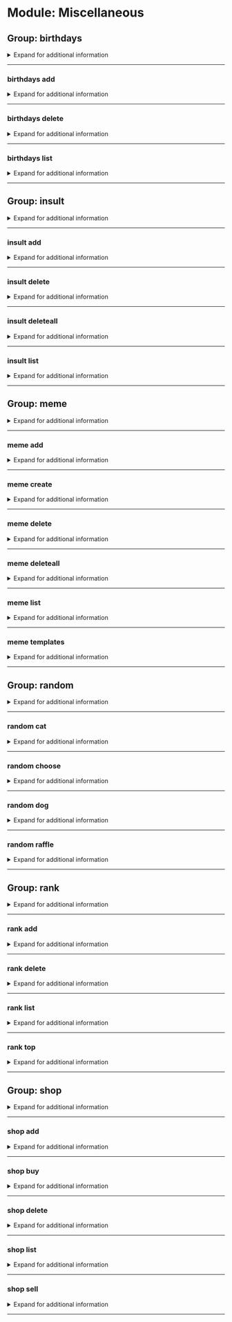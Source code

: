 # Module: Miscellaneous

## Group: birthdays
<details><summary markdown='span'>Expand for additional information</summary><p>

*Birthday notifications commands. Group call either lists or adds birthday depending if argument is given.*

**Requires user permissions:**
`Manage guild`

**Aliases:**
`birthday, bday, bd, bdays`

**Overload 1:**

`[user]` : *Birthday boy/girl.*

(optional) `[channel]` : *Channel to send a greeting message to.* (def: `None`)

(optional) `[string]` : *Birth date.* (def: `None`)

**Overload 0:**

`[user]` : *Birthday boy/girl.*

(optional) `[string]` : *Birth date.* (def: `None`)

(optional) `[channel]` : *Channel to send a greeting message to.* (def: `None`)

**Examples:**

```
!birthdays
!birthday add @Someone #channel_to_send_message_to
!birthday add @Someone 15.2.1990 #channel_to_send_message_to
```
</p></details>

---

### birthdays add
<details><summary markdown='span'>Expand for additional information</summary><p>

*Schedule a birthday notification. If the date is not specified, uses the current date as a birthday date. If the channel is not specified, uses the current channel.*

**Requires user permissions:**
`Manage guild`

**Aliases:**
`new, +, a, +=, <, <<`

**Overload 1:**

`[user]` : *Birthday boy/girl.*

(optional) `[channel]` : *Channel to send a greeting message to.* (def: `None`)

(optional) `[string]` : *Birth date.* (def: `None`)

**Overload 0:**

`[user]` : *Birthday boy/girl.*

(optional) `[string]` : *Birth date.* (def: `None`)

(optional) `[channel]` : *Channel to send a greeting message to.* (def: `None`)

**Examples:**

```
!birthday add @Someone
!birthday add @Someone #channel_to_send_message_to
!birthday add @Someone 15.2.1990
!birthday add @Someone #channel_to_send_message_to 15.2.1990
!birthday add @Someone 15.2.1990 #channel_to_send_message_to
```
</p></details>

---

### birthdays delete
<details><summary markdown='span'>Expand for additional information</summary><p>

*Remove status from running queue.*

**Requires user permissions:**
`Manage guild`

**Aliases:**
`-, remove, rm, del, -=, >, >>`

**Overload 1:**

`[user]` : *User whose birthday to remove.*

**Overload 0:**

`[channel]` : *Channel for which to remove birthdays.*

**Examples:**

```
!birthday delete @Someone
```
</p></details>

---

### birthdays list
<details><summary markdown='span'>Expand for additional information</summary><p>

*List all registered birthdays.*

**Requires user permissions:**
`Manage guild`

**Aliases:**
`ls`

**Examples:**

```
!birthday list
```
</p></details>

---

## Group: insult
<details><summary markdown='span'>Expand for additional information</summary><p>

*Insults manipulation. Group call insults a given user.*

**Aliases:**
`burn, insults, ins, roast`

**Arguments:**

(optional) `[user]` : *User to insult.* (def: `None`)

**Examples:**

```
!insult @Someone
```
</p></details>

---

### insult add
<details><summary markdown='span'>Expand for additional information</summary><p>

*Add insult to list (use %user% instead of user mention).*

**Privileged users only.**

**Aliases:**
`new, a, +, +=, <, <<`

**Arguments:**

`[string...]` : *Insult (must contain ``%user%``).*

**Examples:**

```
!insult add %user% is lowering the IQ of the entire street!
```
</p></details>

---

### insult delete
<details><summary markdown='span'>Expand for additional information</summary><p>

*Remove insult with a given index from list. (use command ``insults list`` to view insult indexes).*

**Privileged users only.**

**Aliases:**
`-, remove, del, rm, rem, d, >, >>, -=`

**Arguments:**

`[int]` : *Index of the insult to remove.*

**Examples:**

```
!insult delete 2
```
</p></details>

---

### insult deleteall
<details><summary markdown='span'>Expand for additional information</summary><p>

*Delete all insults.*

**Privileged users only.**

**Aliases:**
`clear, da, c, ca, cl, clearall, >>>`

**Examples:**

```
!insults clear
```
</p></details>

---

### insult list
<details><summary markdown='span'>Expand for additional information</summary><p>

*Show all insults.*

**Aliases:**
`ls, l`

**Examples:**

```
!insult list
```
</p></details>

---

## Group: meme
<details><summary markdown='span'>Expand for additional information</summary><p>

*Manipulate guild memes. Group call returns a meme from this guild's meme list given by name or a random one if name isn't provided.*

**Aliases:**
`memes, mm`

**Overload 0:**

`[string...]` : *Meme name.*

**Examples:**

```
!meme
!meme SomeMemeNameWhichYouAdded
```
</p></details>

---

### meme add
<details><summary markdown='span'>Expand for additional information</summary><p>

*Add a new meme to the list.*

**Requires user permissions:**
`Manage guild`

**Aliases:**
`+, new, a, +=, <, <<`

**Overload 1:**

`[string]` : *Short name (case insensitive).*

(optional) `[URL]` : *URL.* (def: `None`)

**Overload 0:**

`[URL]` : *URL.*

`[string]` : *Short name (case insensitive).*

**Examples:**

```
!meme add pepe http://i0.kym-cdn.com/photos/images/facebook/000/862/065/0e9.jpg
```
</p></details>

---

### meme create
<details><summary markdown='span'>Expand for additional information</summary><p>

*Creates a new meme from blank template.*

**Requires permissions:**
`Use embeds`

**Aliases:**
`maker, c, make, m`

**Arguments:**

`[string]` : *Template.*

`[string]` : *Top Text.*

`[string]` : *Bottom Text.*

**Examples:**

```
!meme create 1stworld "Top text" "Bottom text"
```
</p></details>

---

### meme delete
<details><summary markdown='span'>Expand for additional information</summary><p>

*Deletes a meme from this guild's meme list.*

**Requires user permissions:**
`Manage guild`

**Aliases:**
`-, del, remove, rm, d, rem, -=, >, >>`

**Arguments:**

`[string]` : *Short name (case insensitive).*

**Examples:**

```
!meme delete pepe
```
</p></details>

---

### meme deleteall
<details><summary markdown='span'>Expand for additional information</summary><p>

*Deletes all guild memes.*

**Requires user permissions:**
`Administrator`

**Aliases:**
`clear, da, ca, cl, clearall, >>>`

**Examples:**

```
!memes clear
```
</p></details>

---

### meme list
<details><summary markdown='span'>Expand for additional information</summary><p>

*List all registered memes for this guild.*

**Aliases:**
`ls, l`

**Examples:**

```
!meme list
```
</p></details>

---

### meme templates
<details><summary markdown='span'>Expand for additional information</summary><p>

*Lists all available meme templates.*

**Aliases:**
`template, t`

**Examples:**

```
!meme templates
```
</p></details>

---

## Group: random
<details><summary markdown='span'>Expand for additional information</summary><p>

*Random gibberish.*

**Aliases:**
`rnd, rand`

</p></details>

---

### random cat
<details><summary markdown='span'>Expand for additional information</summary><p>

*Get a random cat image.*

**Examples:**

```
!random cat
```
</p></details>

---

### random choose
<details><summary markdown='span'>Expand for additional information</summary><p>

*Choose one of the provided options separated by comma.*

**Aliases:**
`select`

**Arguments:**

`[string...]` : *Option list (comma separated).*

**Examples:**

```
!random choose option 1, option 2, option 3...
```
</p></details>

---

### random dog
<details><summary markdown='span'>Expand for additional information</summary><p>

*Get a random dog image.*

**Examples:**

```
!random dog
```
</p></details>

---

### random raffle
<details><summary markdown='span'>Expand for additional information</summary><p>

*Choose a user from the online members list optionally belonging to a given role.*

**Aliases:**
`chooseuser`

**Arguments:**

(optional) `[role]` : *Role.* (def: `None`)

**Examples:**

```
!random raffle
!random raffle Admins
```
</p></details>

---

## Group: rank
<details><summary markdown='span'>Expand for additional information</summary><p>

*User ranking commands. Group command prints given user's rank.*

**Aliases:**
`ranks, ranking, level`

**Arguments:**

(optional) `[user]` : *User.* (def: `None`)

**Examples:**

```
!rank
!rank @Someone
```
</p></details>

---

### rank add
<details><summary markdown='span'>Expand for additional information</summary><p>

*Add a custom name for given rank in this guild.*

**Requires user permissions:**
`Manage guild`

**Aliases:**
`+, a, rename, rn, newname, <, <<, +=`

**Arguments:**

`[int]` : *Rank.*

`[string...]` : *Rank name.*

**Examples:**

```
!rank add 1 Private
```
</p></details>

---

### rank delete
<details><summary markdown='span'>Expand for additional information</summary><p>

*Remove a custom name for given rank in this guild.*

**Requires user permissions:**
`Manage guild`

**Aliases:**
`-, remove, rm, del, revert`

**Arguments:**

`[int]` : *Rank.*

**Examples:**

```
!rank delete 3
```
</p></details>

---

### rank list
<details><summary markdown='span'>Expand for additional information</summary><p>

*Print all customized ranks for this guild.*

**Aliases:**
`levels, ls, l, print`

**Examples:**

```
!rank list
```
</p></details>

---

### rank top
<details><summary markdown='span'>Expand for additional information</summary><p>

*Get rank leaderboard.*

**Examples:**

```
!rank top
```
</p></details>

---

## Group: shop
<details><summary markdown='span'>Expand for additional information</summary><p>

*Shop for items using WM credits from your bank account. If invoked without subcommand, lists all available items for purchase.*

**Aliases:**
`store`

**Examples:**

```
!shop
```
</p></details>

---

### shop add
<details><summary markdown='span'>Expand for additional information</summary><p>

*Add a new item to guild purchasable items list.*

**Requires user permissions:**
`Manage guild`

**Aliases:**
`+, a, +=, <, <<, additem`

**Overload 1:**

`[long]` : *Item price.*

`[string...]` : *Item name.*

**Overload 0:**

`[string]` : *Item name.*

`[long]` : *Item price.*

**Examples:**

```
!shop add Barbie 500
!shop add "New Barbie" 500
!shop add 500 Newest Barbie
```
</p></details>

---

### shop buy
<details><summary markdown='span'>Expand for additional information</summary><p>

*Purchase an item from this guild's shop.*

**Aliases:**
`purchase, shutupandtakemymoney, b, p`

**Arguments:**

`[int]` : *Item ID.*

**Examples:**

```
!shop buy 3
```
</p></details>

---

### shop delete
<details><summary markdown='span'>Expand for additional information</summary><p>

*Remove purchasable item from this guild item list. You can remove an item by ID or by name.*

**Requires user permissions:**
`Manage guild`

**Aliases:**
`-, remove, rm, del, -=, >, >>`

**Arguments:**

`[int...]` : *ID list of items to remove.*

**Examples:**

```
!shop delete Barbie
!shop delete 5
!shop delete 1 2 3 4 5
```
</p></details>

---

### shop list
<details><summary markdown='span'>Expand for additional information</summary><p>

*List all purchasable items for this guild.*

**Aliases:**
`ls`

**Examples:**

```
!shop list
```
</p></details>

---

### shop sell
<details><summary markdown='span'>Expand for additional information</summary><p>

*Sell a purchased item for half the buy price.*

**Aliases:**
`return`

**Arguments:**

`[int]` : *Item ID.*

**Examples:**

```
!shop sell 3
```
</p></details>

---

